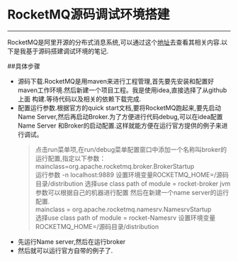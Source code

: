 # RocketMQ源码调试环境搭建

---
RocketMQ是阿里开源的分布式消息系统,可以通过这个[地址](http://rocketmq.apache.org/)去查看其相关内容.以下是我基于源码搭建调试环境的笔记.

##具体步骤
* 源码下载.RocketMQ是用maven来进行工程管理,首先要先安装和配置好maven工作环境.然后新建一个项目工程。我是使用idea,直接选择了从github上面
构建.等待代码以及相关的依赖下载完成.
* 配置运行参数.根据官方的quick start文档,要将RocketMQ跑起来,要先启动Name Server,然后再启动Broker.为了方便进行代码debug,可以在idea配置
Name Server 和Broker的启动配置.这样就能方便在运行官方提供的例子来进行调试。
    >  点击run菜单项,在run/debug菜单配置窗口中添加一个名称叫broker的运行配置,指定以下参数：
    mainclass=org.apache.rocketmq.broker.BrokerStartup  
    运行参数 -n localhost:9889
    设置环境变量ROCKETMQ_HOME=/源码目录/distribution
    选择use class path of module = rocket-broker
    jvm参数可以根据自己的机器进行配置
    然后在新建一个name server的运行配置.  
    mainclass = org.apache.rocketmq.namesrv.NamesrvStartup  
    选择use class path of module = rocket-Namesrv
    设置环境变量ROCKETMQ_HOME=/源码目录/distribution
* 先运行Name server,然后在运行broker
* 然后就可以运行官方自带的例子了.
    
    
    